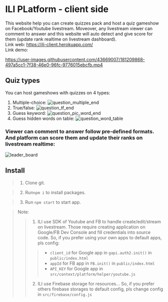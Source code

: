 # ILI PLatform - client side
This website help you can create quizzes pack and host a quiz gameshow on Facebook/Youtube livestream. Moveover, any livestream viewer can comment to answer and this website will auto detect and give score for them (update rank realtime on livestream dashboard).
<br>
Link web: https://ili-client.herokuapp.com/
<br>
Link demo: 


https://user-images.githubusercontent.com/43669007/181209868-497a5cc1-7f38-46e0-96fc-9776015ebcfb.mp4

## Quiz types
You can host gameshows with quizzes on 4 types: 
1. Multiple-choice: 
![question_multiple_end](https://user-images.githubusercontent.com/43669007/181211590-288b0844-3d88-4aa4-bf06-745f42f5436e.png)
2. True/false:
![question_tf_end](https://user-images.githubusercontent.com/43669007/181211649-661db64c-09af-4a3b-917e-2d29220379db.png)
3. Guess keyword:
![question_pic_word_end](https://user-images.githubusercontent.com/43669007/181211691-599c6d3d-207b-4ddc-924a-5baf9f33a16d.png)
4. Guess hidden words on table:
![question_word_table](https://user-images.githubusercontent.com/43669007/181211751-17f6edea-a3ba-4fa8-9275-4fb575b87d6c.png)

### Viewer can comment to answer follow pre-defined formats. And platform can score them and update their ranks on livestream realtime:
![leader_board](https://user-images.githubusercontent.com/43669007/181212135-99b86b3b-a5f3-41ef-9971-651989c73460.png)


## Install
> 1. Clone git.

> 2. Run`npm i` to install packages.

> 3. Run `npm start` to start app.

> Note: 
>> 1. ILI use SDK of Youtube and FB to handle create/edit/stream on livestream. Those require creating application on Google/FB Dev Console and fill credentials into source code. So, if you prefer using your own apps to default apps, pls config:
>>> - `client_id` for Google app in `gapi.auth2.init()` in `public/index.html`
>>> - `appId` for FB app in `FB.init()` in `public/index.html`
>>> - `API_KEY` for Google app in `src/context/platform/helper/youtube.js`
>> 2. ILI use Firebase storage for resources... So, if you prefer others firebase storages to default config, pls change config in `src/firebase/config.js`
